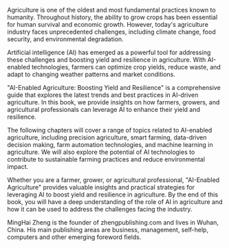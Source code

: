 
Agriculture is one of the oldest and most fundamental practices known to humanity. Throughout history, the ability to grow crops has been essential for human survival and economic growth. However, today's agriculture industry faces unprecedented challenges, including climate change, food security, and environmental degradation.

Artificial intelligence (AI) has emerged as a powerful tool for addressing these challenges and boosting yield and resilience in agriculture. With AI-enabled technologies, farmers can optimize crop yields, reduce waste, and adapt to changing weather patterns and market conditions.

"AI-Enabled Agriculture: Boosting Yield and Resilience" is a comprehensive guide that explores the latest trends and best practices in AI-driven agriculture. In this book, we provide insights on how farmers, growers, and agricultural professionals can leverage AI to enhance their yield and resilience.

The following chapters will cover a range of topics related to AI-enabled agriculture, including precision agriculture, smart farming, data-driven decision making, farm automation technologies, and machine learning in agriculture. We will also explore the potential of AI technologies to contribute to sustainable farming practices and reduce environmental impact.

Whether you are a farmer, grower, or agricultural professional, "AI-Enabled Agriculture" provides valuable insights and practical strategies for leveraging AI to boost yield and resilience in agriculture. By the end of this book, you will have a deep understanding of the role of AI in agriculture and how it can be used to address the challenges facing the industry.

MingHai Zheng is the founder of zhengpublishing.com and lives in Wuhan, China. His main publishing areas are business, management, self-help, computers and other emerging foreword fields.
